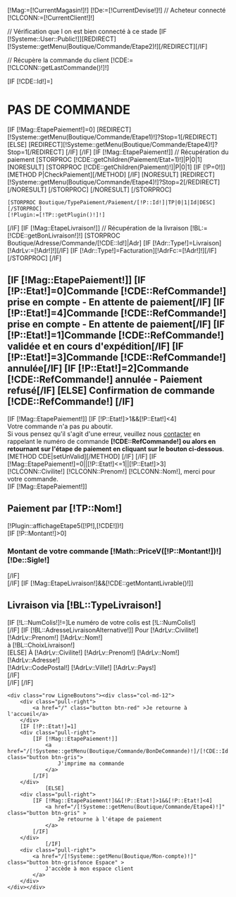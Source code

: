 [!Mag:=[!CurrentMagasin!]!]
[!De:=[!CurrentDevise!]!]
// Acheteur connecté
[!CLCONN:=[!CurrentClient!]!]

// Vérification que l on est bien connecté à ce stade
[IF [!Systeme::User::Public!]][REDIRECT][!Systeme::getMenu(Boutique/Commande/Etape2)!][/REDIRECT][/IF]

// Récupère la commande du client
[!CDE:=[!CLCONN::getLastCommande()!]!]

[IF [!CDE::Id!]=]
        <h1>PAS DE COMMANDE </h1>
	[IF [!Mag::EtapePaiement!]=0]
		[REDIRECT][!Systeme::getMenu(Boutique/Commande/Etape1)!]?Stop=1[/REDIRECT]
	[ELSE]
		[REDIRECT][!Systeme::getMenu(Boutique/Commande/Etape4)!]?Stop=1[/REDIRECT]
	[/IF]
[/IF]
[IF [!Mag::EtapePaiement!]]
	// Récupération du paiement
	[STORPROC [!CDE::getChildren(Paiement/Etat=1)!]|P|0|1]
            [NORESULT]
                [STORPROC [!CDE::getChildren(Paiement)!]|P|0|1]
                    [IF [!P=0!]]
                        [METHOD P|CheckPaiement][/METHOD]
                    [/IF]
                    [NORESULT]
                        [REDIRECT][!Systeme::getMenu(Boutique/Commande/Etape4)!]?Stop=2[/REDIRECT]
                    [/NORESULT]
                [/STORPROC]
            [/NORESULT]
	[/STORPROC]

	[STORPROC Boutique/TypePaiement/Paiement/[!P::Id!]|TP|0|1|Id|DESC][/STORPROC]
	[!Plugin:=[!TP::getPlugin()!]!]
[/IF]
[IF [!Mag::EtapeLivraison!]]
	// Récupération de la livraison
	[!BL:=[!CDE::getBonLivraison!]!]
	[STORPROC Boutique/Adresse/Commande/[!CDE::Id!]|Adr]
		[IF [!Adr::Type!]=Livraison][!AdrLv:=[!Adr!]!][/IF]
		[IF [!Adr::Type!]=Facturation][!AdrFc:=[!Adr!]!][/IF]
	[/STORPROC]
[/IF]
<div class="CommandeEtape5">
	<div class="row"><div class="col-md-12">
		<h2 class="title_block">
			[IF [!Mag::EtapePaiement!]]
				[IF [!P::Etat!]=0]Commande [!CDE::RefCommande!] prise en compte - En attente de paiement[/IF]
				[IF [!P::Etat!]=4]Commande [!CDE::RefCommande!] prise en compte - En attente de paiement[/IF]
				[IF [!P::Etat!]=1]Commande [!CDE::RefCommande!] validée et en cours d'expédition[/IF]
				[IF [!P::Etat!]=3]Commande [!CDE::RefCommande!] annulée[/IF]
				[IF [!P::Etat!]=2]Commande [!CDE::RefCommande!] annulée - Paiement refusé[/IF]
			[ELSE]
				Confirmation de commande [!CDE::RefCommande!]
			[/IF]
		</h2>
	</div></div>
	[IF [!Mag::EtapePaiement!]]
		[IF [!P::Etat!]>1&&[!P::Etat!]<4]
			<div class="row"><div class="col-md-12">
				<div class="Desc">
					Votre commande n'a pas pu aboutir.<br />
					Si vous pensez qu'il s'agit d'une erreur, veuillez nous <a href="/Contact" class="Etape5Lien" >contacter</a> en rappelant le numéro de commande&nbsp;<strong>[!CDE::RefCommande!] ou alors en retournant sur l'étape de paiement en cliquant sur le bouton ci-dessous</strong>.
				</div>
			</div></div>
			[METHOD CDE|setUnValid][/METHOD]
		[/IF]
	[/IF]
	[IF [!Mag::EtapePaiement!]=0||[!P::Etat!]<=1||[!P::Etat!]>3]
		<div class="row"><div class="col-md-12">
			<div class="Desc">
				[!CLCONN::Civilite!] [!CLCONN::Prenom!] [!CLCONN::Nom!], merci pour votre commande.
			</div>
		</div></div>
		[IF [!Mag::EtapePaiement!]]
			<div class="row"><div class="col-md-12">
				<div class="Desc">
					<h2>Paiement par [!TP::Nom!]</h2>
					[!Plugin::affichageEtape5([!P!],[!CDE!])!]
					<br />[IF [!P::Montant!]>0]<br /><h3>Montant de votre commande [!Math::PriceV([!P::Montant!])!][!De::Sigle!]&nbsp;&nbsp;</h3>[/IF]
				</div>
			</div></div>
		[/IF]
		[IF [!Mag::EtapeLivraison!]&&[!CDE::getMontantLivrable()!]]
			<div class="row"><div class="col-md-12">
				<div class="Desc">
					<h2>Livraison via [!BL::TypeLivraison!]</h2>
					[IF [!L::NumColis!]!=]Le numéro de votre colis est [!L::NumColis!]<br />[/IF]
					[IF [!BL::AdresseLivraisonAlternative!]]
						Pour <span class="nom">[!AdrLv::Civilite!] [!AdrLv::Prenom!] [!AdrLv::Nom!]</span><br />
						à [!BL::ChoixLivraison!]<br />
					[ELSE]
						À <span class="nom">[!AdrLv::Civilite!] [!AdrLv::Prenom!] [!AdrLv::Nom!]</span><br />
						[!AdrLv::Adresse!] <br />
						[!AdrLv::CodePostal!] [!AdrLv::Ville!] [!AdrLv::Pays!]<br />
					[/IF]	
				</div>
			</div></div>
		[/IF]
	[/IF]

	<div class="row LigneBoutons"><div class="col-md-12">
		<div class="pull-right">
			<a href="/" class="button btn-red" >Je retourne à l'accueil</a>
		</div>
		[IF [!P::Etat!]=1]
		<div class="pull-right">
			[IF [!Mag::EtapePaiement!]]
				<a href="/[!Systeme::getMenu(Boutique/Commande/BonDeCommande)!]/[!CDE::Id!]" class="button btn-gris">
					J'imprime ma commande
				</a>
			[/IF]
		</div>
                [ELSE]
		<div class="pull-right">
			[IF [!Mag::EtapePaiement!]&&[!P::Etat!]>1&&[!P::Etat!]<4]
				<a href="/[!Systeme::getMenu(Boutique/Commande/Etape4)!]" class="button btn-gris" >
					Je retourne à l'étape de paiement
				</a>
			[/IF]
		</div>
                [/IF]
		<div class="pull-right">
			<a href="/[!Systeme::getMenu(Boutique/Mon-compte)!]" class="button btn-grisfonce Espace" >
				J'accède à mon espace client
			</a>
		</div>
	</div></div>


</div>